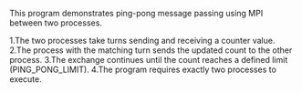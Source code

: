 This program demonstrates ping-pong message passing using MPI between two processes.

1.The two processes take turns sending and receiving a counter value.
2.The process with the matching turn sends the updated count to the other process.
3.The exchange continues until the count reaches a defined limit (PING_PONG_LIMIT).
4.The program requires exactly two processes to execute.
